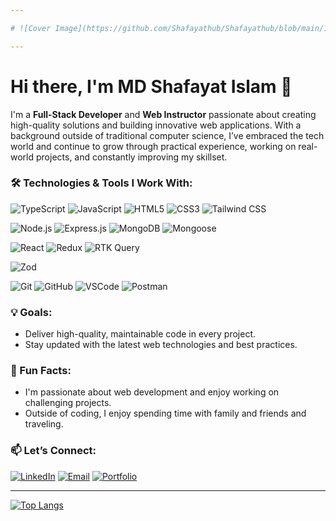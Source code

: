 ```yaml
---

# ![Cover Image](https://github.com/Shafayathub/Shafayathub/blob/main/1639825320614.jpg?raw=true)

---
```


# Hi there, I'm MD Shafayat Islam 👋

I'm a **Full-Stack Developer** and **Web Instructor** passionate about creating high-quality solutions and building innovative web applications. With a background outside of traditional computer science, I’ve embraced the tech world and continue to grow through practical experience, working on real-world projects, and constantly improving my skillset.

### 🛠️ Technologies & Tools I Work With:

![TypeScript](https://img.shields.io/badge/-TypeScript-3178C6?logo=typescript&logoColor=white&style=for-the-badge)
![JavaScript](https://img.shields.io/badge/-JavaScript-F7DF1E?logo=javascript&logoColor=black&style=for-the-badge)
![HTML5](https://img.shields.io/badge/-HTML5-E34F26?logo=html5&logoColor=white&style=for-the-badge)
![CSS3](https://img.shields.io/badge/-CSS3-1572B6?logo=css3&logoColor=white&style=for-the-badge)
![Tailwind CSS](https://img.shields.io/badge/-Tailwind_CSS-06B6D4?logo=tailwind-css&logoColor=white&style=for-the-badge)

![Node.js](https://img.shields.io/badge/-Node.js-339933?logo=node.js&logoColor=white&style=for-the-badge)
![Express.js](https://img.shields.io/badge/-Express.js-000000?logo=express&logoColor=white&style=for-the-badge)
![MongoDB](https://img.shields.io/badge/-MongoDB-47A248?logo=mongodb&logoColor=white&style=for-the-badge)
![Mongoose](https://img.shields.io/badge/-Mongoose-AA2929?logoColor=white&style=for-the-badge)

![React](https://img.shields.io/badge/-React-61DAFB?logo=react&logoColor=black&style=for-the-badge)
![Redux](https://img.shields.io/badge/-Redux-764ABC?logo=redux&logoColor=white&style=for-the-badge)
![RTK Query](https://img.shields.io/badge/-RTK_Query-764ABC?logo=redux&logoColor=white&style=for-the-badge)

![Zod](https://img.shields.io/badge/-Zod-001F3F?style=for-the-badge)

![Git](https://img.shields.io/badge/-Git-F05032?logo=git&logoColor=white&style=for-the-badge)
![GitHub](https://img.shields.io/badge/-GitHub-181717?logo=github&logoColor=white&style=for-the-badge)
![VSCode](https://img.shields.io/badge/-VSCode-007ACC?logo=visual-studio-code&logoColor=white&style=for-the-badge)
![Postman](https://img.shields.io/badge/-Postman-FF6C37?logo=postman&logoColor=white&style=for-the-badge)


### 💡 Goals:

- Deliver high-quality, maintainable code in every project.
- Stay updated with the latest web technologies and best practices.

### 🌱 Fun Facts:
- I'm passionate about web development and enjoy working on challenging projects.
- Outside of coding, I enjoy spending time with family and friends and traveling.

### 📫 Let’s Connect:

[![LinkedIn](https://img.shields.io/badge/-LinkedIn-0077B5?logo=linkedin&logoColor=white&style=for-the-badge)](https://www.linkedin.com/in/md-shafayat-islam-97000110b/)
[![Email](https://img.shields.io/badge/Email-0078D4?logo=microsoft-outlook&logoColor=white&style=for-the-badge)](mailto:shafayat.ph@gmail.com)
[![Portfolio](https://img.shields.io/badge/Portfolio-000000?logo=react&logoColor=white&style=for-the-badge)](https://developer-shafayat.vercel.app/)

---
[![Top Langs](https://github-readme-stats.vercel.app/api/top-langs/?username=Shafayathub&layout=compact&theme=dark)](https://github.com/your-Shafayathub)




